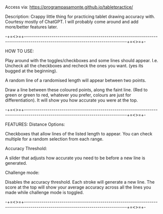 Access via:
https://programpasamonte.github.io/tabletpractice/

Description:
Crappy little thing for practicing tablet drawing accuracy with. Courtesy mostly of ChatGPT.
I will probably come around and add more/better features later.

-+=<>=+----------------------------------------------------------------------------------------------------------------------------------+=<>=+-

HOW TO USE: 

Play around with the toggles/checkboxes and some lines should appear.
I.e. Uncheck all the checkboxes and recheck the ones you want.
(yes its bugged at the beginning).

A random line of a randomised length will appear between two points. 

Draw a line between these coloured points, along the faint line. (Red to green or green to red, whatever you prefer, colours are just for differentiation).
It will show you how accurate you were at the top.

-+=<>=+----------------------------------------------------------------------------------------------------------------------------------+=<>=+-

FEATURES:
Distance Options:

Checkboxes that allow lines of the listed length to appear.
You can check multiple for a random selection from each range.

Accuracy Threshold:

A slider that adjusts how accurate you need to be before a new line is generated.

Challenge mode:

Disables the accuracy threshold. Each stroke will generate a new line. 
The score at the top will show your average accuracy across all the lines you made while challenge mode is toggled.


-+=<>=+----------------------------------------------------------------------------------------------------------------------------------+=<>=+-

